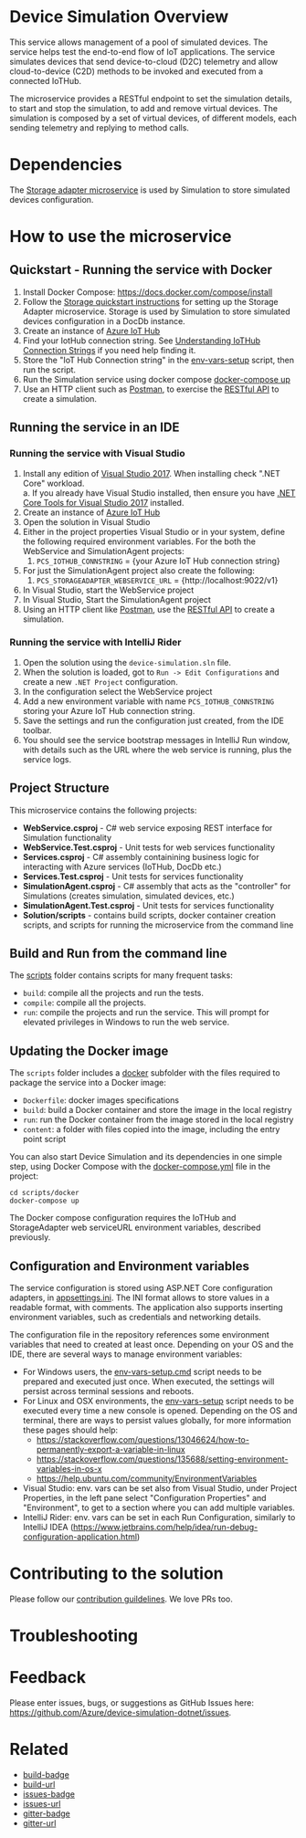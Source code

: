 
# Device Simulation Overview 
This service allows management of a pool of simulated devices.  The service helps 
test the end-to-end flow of IoT applications.  The service simulates devices that
send device-to-cloud (D2C) telemetry and allow cloud-to-device (C2D) methods to 
be invoked and executed from a connected IoTHub.

The microservice provides a RESTful endpoint to set the simulation details,
to start and stop the simulation, to add and remove virtual devices. The
simulation is composed by a set of virtual devices, of different models,
each sending telemetry and replying to method calls.  

# Dependencies
The [Storage adapter microservice](https://github.com/Azure/pcs-storage-adapter-dotnet/README.md) 
is used by Simulation to store simulated devices configuration.

# How to use the microservice
## Quickstart - Running the service with Docker

1. Install Docker Compose: https://docs.docker.com/compose/install
1. Follow the [Storage quickstart instructions](https://github.com/Azure/pcs-storage-adapter-dotnet/README.md) 
for setting up the Storage Adapter microservice. Storage is used by Simulation to 
store simulated devices configuration in a DocDb instance.
1. Create an instance of [Azure IoT Hub](https://azure.microsoft.com/services/iot-hub)
1. Find your IotHub connection string.  See [Understanding IoTHub Connection Strings](https://blogs.msdn.microsoft.com/iotdev/2017/05/09/understand-different-connection-strings-in-azure-iot-hub/) 
if you need help finding it.
1. Store the "IoT Hub Connection string" in the [env-vars-setup](scripts)
   script, then run the script.
1. Run the Simulation service using docker compose [docker-compose up](scripts)
1. Use an HTTP client such as [Postman](https://www.getpostman.com),
   to exercise the 
   [RESTful API](https://github.com/Azure/device-simulation-dotnet/wiki/%5BAPI-Specifications%5D-Simulations#create-default-simulation)
   to create a simulation.

## Running the service in an IDE
### Running the service with Visual Studio
1. Install any edition of [Visual Studio 2017](https://www.visualstudio.com/downloads/). When installing check ".NET Core" workload. 	
    a. If you already have Visual Studio installed, then ensure you have [.NET Core Tools for Visual Studio 2017](https://www.microsoft.com/net/core#windowsvs2017) installed.
1. Create an instance of [Azure IoT Hub](https://azure.microsoft.com/services/iot-hub)
1. Open the solution in Visual Studio
1. Either in the project properties Visual Studio or in your system, define the following required environment variables.  For the both the WebService and 
SimulationAgent projects:
    1. `PCS_IOTHUB_CONNSTRING` = {your Azure IoT Hub connection string}
1. For just the SimulationAgent project also create the following:
    1. `PCS_STORAGEADAPTER_WEBSERVICE_URL` = {http://localhost:9022/v1}
1. In Visual Studio, start the WebService project
1. In Visual Studio, Start the SimulationAgent project
1. Using an HTTP client like [Postman](https://www.getpostman.com),
   use the
   [RESTful API](https://github.com/Azure/device-simulation-dotnet/wiki/%5BAPI-Specifications%5D-Simulations#create-default-simulation)
   to create a simulation.

### Running the service with IntelliJ Rider
1. Open the solution using the `device-simulation.sln` file.
1. When the solution is loaded, got to `Run -> Edit Configurations` and
   create a new `.NET Project` configuration.
1. In the configuration select the WebService project
1. Add a new environment variable with name
   `PCS_IOTHUB_CONNSTRING` storing your Azure IoT Hub connection string.
1. Save the settings and run the configuration just created, from the IDE
   toolbar.
1. You should see the service bootstrap messages in IntelliJ Run window,
   with details such as the URL where the web service is running, plus
   the service logs.

## Project Structure

This microservice contains the following projects:
* **WebService.csproj** - C# web service exposing REST interface for Simulation
functionality
* **WebService.Test.csproj** - Unit tests for web services functionality
* **Services.csproj** - C# assembly containining business logic for interacting 
with Azure services (IoTHub, DocDb etc.)
* **Services.Test.csproj** - Unit tests for services functionality
* **SimulationAgent.csproj** - C# assembly that acts as the "controller" for 
Simulations (creates simulation, simulated devices, etc.)
* **SimulationAgent.Test.csproj** - Unit tests for services functionality
* **Solution/scripts** - contains build scripts, docker container creation scripts, 
and scripts for running the microservice from the command line


## Build and Run from the command line
The [scripts](scripts) folder contains scripts for many frequent tasks:

* `build`: compile all the projects and run the tests.
* `compile`: compile all the projects.
* `run`: compile the projects and run the service. This will prompt for
  elevated privileges in Windows to run the web service.

## Updating the Docker image

The `scripts` folder includes a [docker](scripts/docker) subfolder with the files
required to package the service into a Docker image:

* `Dockerfile`: docker images specifications
* `build`: build a Docker container and store the image in the local registry
* `run`: run the Docker container from the image stored in the local registry
* `content`: a folder with files copied into the image, including the entry point script

You can also start Device Simulation and its dependencies in one simple step,
using Docker Compose with the
[docker-compose.yml](scripts/docker/docker-compose.yml) file in the project:

```
cd scripts/docker
docker-compose up
```

The Docker compose configuration requires the IoTHub and StorageAdapter web serviceURL environment variables, described previously.

## Configuration and Environment variables
The service configuration is stored using ASP.NET Core configuration
adapters, in [appsettings.ini](WebService/appsettings.ini). The INI
format allows to store values in a readable format, with comments.
The application also supports inserting environment variables, such as
credentials and networking details.

The configuration file in the repository references some environment
variables that need to created at least once. Depending on your OS and
the IDE, there are several ways to manage environment variables:

* For Windows users, the [env-vars-setup.cmd](scripts/env-vars-setup.cmd)
  script needs to be prepared and executed just once. When executed, the
  settings will persist across terminal sessions and reboots.
* For Linux and OSX environments, the [env-vars-setup](scripts/env-vars-setup)
  script needs to be executed every time a new console is opened.
  Depending on the OS and terminal, there are ways to persist values
  globally, for more information these pages should help:
  * https://stackoverflow.com/questions/13046624/how-to-permanently-export-a-variable-in-linux
  * https://stackoverflow.com/questions/135688/setting-environment-variables-in-os-x
  * https://help.ubuntu.com/community/EnvironmentVariables
* Visual Studio: env. vars can be set also from Visual Studio, under Project
  Properties, in the left pane select "Configuration Properties" and
  "Environment", to get to a section where you can add multiple variables.
* IntelliJ Rider: env. vars can be set in each Run Configuration, similarly to
  IntelliJ IDEA 
  (https://www.jetbrains.com/help/idea/run-debug-configuration-application.html)

# Contributing to the solution
Please follow our [contribution guildelines](CONTRIBUTING.md).  We love PRs too.

# Troubleshooting

# Feedback
Please enter issues, bugs, or suggestions as GitHub Issues here: https://github.com/Azure/device-simulation-dotnet/issues.

# Related

* [build-badge](https://img.shields.io/travis/Azure/device-simulation-dotnet.svg)
* [build-url](https://travis-ci.org/Azure/device-simulation-dotnet)
* [issues-badge](https://img.shields.io/github/issues/azure/device-simulation-dotnet.svg)
* [issues-url](https://github.com/azure/device-simulation-dotnet/issues)
* [gitter-badge](https://img.shields.io/gitter/room/azure/iot-pcs.js.svg)
* [gitter-url](https://gitter.im/azure/iot-pcs)

